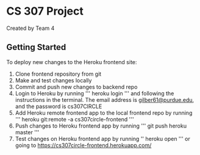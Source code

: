 # CS 307 Project
Created by Team 4

## Getting Started
To deploy new changes to the Heroku frontend site:
1. Clone frontend repository from git
2. Make and test changes locally
3. Commit and push new changes to backend repo
4. Login to Heroku by running
'''
heroku login
'''
and following the instructions in the terminal. The email address is gilber61@purdue.edu, and the password is cs307CIRCLE
5. Add Heroku remote frontend app to the local frontend repo by running
'''
heroku git:remote -a cs307circle-frontend
'''
6. Push changes to Heroku frontend app by running
'''
git push heroku master
'''
7. Test changes on Heroku frontend app by running
''
heroku open
'''
or going to https://cs307circle-frontend.herokuapp.com/
